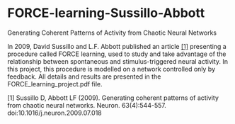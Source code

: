 # FORCE-learning-Sussillo-Abbott
Generating Coherent Patterns of Activity from Chaotic Neural Networks


In 2009, David Sussillo and L.F. Abbott published an article [[1]](#1) presenting a procedure called FORCE learning, used to study and take advantage of the relationship between spontaneous and stimulus-triggered neural activity. In this project, this procedure is modelled on a network controlled only by feedback. All details and results are presented in the FORCE_learning_project.pdf file.





<a id="1">[1]</a> 
Sussillo D, Abbott LF (2009). 
Generating coherent patterns of activity from chaotic neural networks.
Neuron. 63(4):544-557. doi:10.1016/j.neuron.2009.07.018
